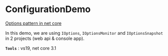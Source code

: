 # ConfigurationDemo

[Options pattern in net core](https://docs.microsoft.com/en-us/aspnet/core/fundamentals/configuration/options)

In this demo, we are using `IOptions`, `IOptionsMonitor` and `IOptionsSnapshot` in 2 projects (web api & console app).

**`Tools`** : vs19, net core 3.1
